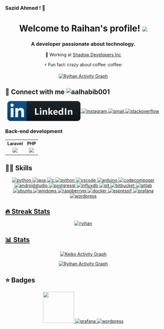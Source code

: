 ### Sazid Ahmed ! 👋

<h1 align="center">
  Welcome to Raihan's profile!
  <img src="https://media.giphy.com/media/hvRJCLFzcasrR4ia7z/giphy.gif" width="28">
</h1>

<h3 align="center">A developer passionate about technology.</h3>

<p align="center"> 💼 Working at <a href="https://github.com/Shadow-Developers-Inc">Shadow Developers Inc</a> </p> 
<p align="center"> ⚡ Fun fact: crazy about coffee :coffee: </p>


<p align="center">
  <a href="https://github-readme-stats.vercel.app/api/top-langs/?username=ryihan&theme=radical&langs_count=6&layout=compact"><img alt="Ryihan Activity Graph" src="https://github-readme-stats.vercel.app/api/top-langs/?username=ryihan&theme=radical&langs_count=6&layout=compact" /></a>
 </p>
<h2>🔌 Connect with me <img src="https://komarev.com/ghpvc/?username=ryihan&label=Profile%20views&color=0e75b6&style=flat" alt="aalhabib001" /></h2>

<p align="center">
  <a href="https://www.linkedin.com/in/raihan-miah-889171190/">
    <img align="center" src="https://github.com/ryihan/ryihan-material/blob/main/Icon/linkedin.svg" alt="linkedin" />
  </a>
  <a href="https://instagram.com/ryihan55">
    <img align="center" src="https://github.com/keikomori/icons-badges/blob/master/badges/Instagram/instagram.svg" alt="instagram" />
  </a>
  <a href="mailto:ryihan55@gmail.com">
    <img align="center" src="https://github.com/keikomori/icons-badges/blob/master/badges/Gmail/gmail.svg" alt="gmail" />
  </a>
  <a href="https://stackoverflow.com/users/13554586/growbing-development-inc">
    <img align="center" src="https://github.com/keikomori/icons-badges/blob/master/badges/Stackoverflow/stackoverflow.svg" alt="stackoverflow" />
  </a>
</p>

### Back-end development

<table>
  <tr>
    <th align="center">Laravel</th>
    <th align="center">PHP</th>
  </tr>
  <tr>
    <td align="center">
      <img src="https://upload.wikimedia.org/wikipedia/commons/thumb/9/9a/Laravel.svg/1200px-Laravel.svg.png" height="60">
    </td>
    <td align="center">
      <img src="https://i0.wp.com/phpmagazine.net/wp-content/uploads/2020/09/php8.png?fit=420%2C206&ssl=1" height="60">
    </td>
    
  </tr>
</table>

<h2>👩‍💻 Skills</h2>

<p align="center">
  <a href="https://www.python.org"><img src="https://github.com/keikomori/icons-badges/blob/master/icons/Python/python.svg" alt="python" width="40" height="40"/>
  <a href="https://www.java.com"><img src="https://github.com/keikomori/icons-badges/blob/master/icons/Java/java.png" alt="java" width="40" height="40"/>
  <a href="https://www.learn-c.org"><img src="https://github.com/keikomori/icons-badges/blob/master/icons/C/c.svg" alt="c" width="40" height="40"/>
  <a href="https://www.learncpp.com/"><img src="https://github.com/keikomori/icons-badges/blob/master/icons/C%20%2B%2B/c.svg" alt="python" width="40" height="40"/>
  <a href="https://code.visualstudio.com"><img src="https://github.com/keikomori/icons-badges/blob/master/icons/VSCode/vscode.svg" alt="vscode" width="40" height="40"/>
  <a href="https://www.arduino.cc"><img src="https://github.com/keikomori/icons-badges/blob/master/icons/Arduino/arduino.png" alt="arduino" width="40" height="40"/>
  <a href="https://www.ti.com/tool/CCSTUDIO"><img src="https://github.com/keikomori/icons-badges/blob/master/icons/Code%20Composer/ccstudio.jpg" alt="codecomposer" width="40" height="40"/>
  <a href="https://developer.android.com/studio/"><img src="https://github.com/keikomori/icons-badges/blob/master/icons/Android/android.svg" alt="androidstudio" width="40" height="40"/>
  <a href="https://www.postgresql.org"><img src="https://github.com/keikomori/icons-badges/blob/master/icons/Postgresql/postgresql.svg" alt="postgresql" width="40" height="40"/>
  <a href="https://www.influxdata.com"><img src="https://github.com/keikomori/icons-badges/blob/master/icons/InfluxDB/influxdata.svg" alt="influxdb" width="40" height="40"/>
  <a href="https://git-scm.com/"><img src="https://github.com/keikomori/icons-badges/blob/master/icons/Git/git.svg" alt="git" width="40" height="40"/>
  <a href="https://bitbucket.org/"><img src="https://github.com/keikomori/icons-badges/blob/master/icons/Bitbucket/bitbucket.svg" alt="bitbucket" width="40" height="40"/>
  <a href="https://gitlab.com/"><img src="https://github.com/keikomori/icons-badges/blob/master/icons/GitLab/gitlab.svg" alt="gitlab" width="40" height="40"/>
  <a href="https://ubuntu.com/"><img src="https://github.com/keikomori/icons-badges/blob/master/icons/Ubuntu/ubuntu.svg" alt="ubuntu" width="40" height="40"/>
  <a href="https://www.microsoft.com/pt-br/windows/"><img src="https://github.com/keikomori/icons-badges/blob/master/icons/Windows/windows.svg" alt="windows" width="40" height="40"/>
  <a href="https://www.raspberrypi.org/software/operating-systems"><img src="https://github.com/keikomori/icons-badges/blob/master/icons/Raspberry%20Pi/raspberry_pi.svg" alt="raspberrypi" width="40" height="40"/>
  <a href="https://www.docker.com/"><img src="https://github.com/keikomori/icons-badges/blob/master/icons/Docker/docker.svg" alt="docker" width="40" height="40"/>
  <a href="https://www.espressif.com/"><img src="https://github.com/keikomori/icons-badges/blob/master/icons/Espressif/espressif.svg" alt="espressif" width="40" height="40"/>
  <a href="https://grafana.com/"><img src="https://github.com/keikomori/icons-badges/blob/master/icons/Grafana/grafana.svg" alt="grafana" width="40" height="40"/>
  <a href="https://br.wordpress.org/"><img src="https://github.com/keikomori/icons-badges/blob/master/icons/WordPress/wordpress.svg" alt="wordpress" width="40" height="40"/>
</p>
    
    
<h2>🔥 Streak Stats</h2>

<p align="center">
  <img src="http://github-readme-streak-stats.herokuapp.com?user=ryihan&theme=dracula" alt="ryihan" />
</p>

<h2>📊 Stats</h2>

<p align="center">
<a href="https://github.com/ashutosh00710/github-readme-activity-graph"><img alt="Keiko Activity Graph" src="https://activity-graph.herokuapp.com/graph?username=ryihan&bg_color=1F222E&color=F8D866&line=F85D7F&point=FFFFFF&hide_border=true" /></a>
</p>


<p align="center">
<a  href="https://github-readme-stats.vercel.app/api?username=ryihan&count_private=true&show_icons=true&theme=radical"><img alt="Ryihan Activity Graph" src="https://github-readme-stats.vercel.app/api?username=ryihan&count_private=true&show_icons=true&theme=radical" /></a>
  
</p>


<h2>⭐ Badges</h2>

<p align="center">
  <a href="https://www.credly.com/org/certiprof/badge/scrum-foundation-professional-certificate.1"><img src="https://github.com/keikomori/icons-badges/blob/master/badges/scrum-foundation-professional-certificate.1.png"  width="100" height="100"/>
  <a href="https://www.credly.com/earner/earned/badge/93bb1ef0-7d5d-4a0b-bd96-9b7b542c1677/"><img src="https://github.com/keikomori/icons-badges/blob/master/badges/cybersecurity-essentials.png" alt="grafana" width="100" height="100"/>
  <a href="https://www.credly.com/badges/2a093b9f-925d-43d0-932f-ad1fca326901/public_url"><img src="https://github.com/keikomori/icons-badges/blob/master/badges/networking-academy-learn-a-thon-2021.1.png" alt="wordpress" width="100" height="100"/>
</p>

<!--

<p align="center"> If you consider buying me a coffee/tea 🥺👉👈 </p>
<p align="center">
  <a href="https://www.buymeacoffee.com/keikomori" target="_blank"><img src="https://cdn.buymeacoffee.com/buttons/v2/default-red.png" alt="Buy Me A Coffee" width="150" ></a>
</p>

 -->
